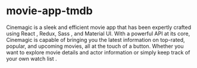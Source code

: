 # movie-app-tmdb
Cinemagic is a sleek and efficient movie app that has been expertly crafted using React , Redux, Sass , and Material UI. With a powerful API at its core, Cinemagic is capable of bringing you the latest information on top-rated, popular, and upcoming movies, all at the touch of a button. Whether you want to explore movie details and actor information or simply keep track of your own watch list .
